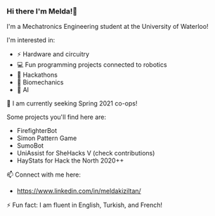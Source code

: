 ### Hi there I'm Melda!👋 

I'm a Mechatronics Engineering student at the University of Waterloo!

I'm interested in:
- ⚡ Hardware and circuitry
- 💻 Fun programming projects connected to robotics
- 💾 Hackathons
- 🦾 Biomechanics
- 🧠 AI

🤖 I am currently seeking Spring 2021 co-ops!

Some projects you'll find here are:
- FirefighterBot
- Simon Pattern Game
- SumoBot
- UniAssist for SheHacks V (check contributions)
- HayStats for Hack the North 2020++

📫 Connect with me here:
- https://www.linkedin.com/in/meldakiziltan/

⚡ Fun fact: I am fluent in English, Turkish, and French!
